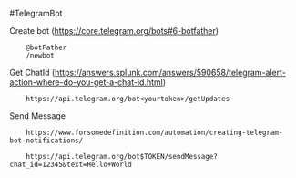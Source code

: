 #TelegramBot

Create bot (https://core.telegram.org/bots#6-botfather)

		@botFather
		/newbot

Get ChatId (https://answers.splunk.com/answers/590658/telegram-alert-action-where-do-you-get-a-chat-id.html)

		https://api.telegram.org/bot<yourtoken>/getUpdates

Send Message

		https://www.forsomedefinition.com/automation/creating-telegram-bot-notifications/

		https://api.telegram.org/bot$TOKEN/sendMessage?chat_id=12345&text=Hello+World
